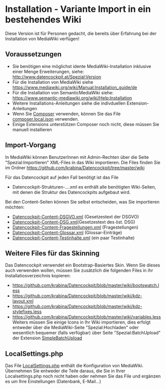 # Installation - Variante Import in ein bestehendes Wiki

Diese Version ist für Personen gedacht, die bereits über Erfahrung bei der Installation von MediaWiki verfügen!

## Voraussetzungen
* Sie benötigen eine möglichst idente MediaWiki-Installation inklusive einer Menge Erweiterungen, siehe: http://www.datencockpit.at/Spezial:Version
* Für die Installation von MediaWiki siehe https://www.mediawiki.org/wiki/Manual:Installation_guide/de
* Für die Installation von SemanticMediaWiki siehe: https://www.semantic-mediawiki.org/wiki/Help:Installation
* Weitere Installations-Anleitungen siehe die indivduellen Extension-Anleitungen
* Wenn Sie [Composer](https://getcomposer.org/) verwenden, können Sie das File [composer.local.json](https://github.com/krabina/Datencockpit/blob/master/wiki/composer.local.json) verwenden.
* Einige Extensions unterstützen Composer noch nicht, diese müssen Sie manuell installieren

## Import-Vorgang
In MediaWiki können BenutzerInnen mit Admin-Rechten über die Seite "Spezial:Importieren" XML-Files in das Wiki importieren. Die Files finden Sie im Ordner https://github.com/krabina/Datencockpit/tree/master/wiki

Für das Datencockpit auf jeden Fall benötigt ist das File
* Datencockpit-Strukturen-....xml 
es enthält alle benötigten Wiki-Seiten, mit denen die Struktur des Datencockpits aufgebaut wird.

Bei den Content-Seiten können Sie selbst entscheiden, was Sie importieren möchten:
* [Datencockpit-Content-DSGVO.xml](https://github.com/krabina/Datencockpit/blob/master/wiki/Datencockpit-Content-DSGVO.xml) (Gesetzestext der DSGVO)
* [Datencockpit-Content-DSG.xml](https://github.com/krabina/Datencockpit/blob/master/wiki/Datencockpit-Content-DSG.xml)(Gesetzestext des öst. DSG)
* [Datencockpit-Content-Fragestellungen.xml](https://github.com/krabina/Datencockpit/blob/master/wiki/Datencockpit-Content-Fragestellungen.xml) (Fragestellungen)
* [Datencockpit-Content-Glossar.xml](https://github.com/krabina/Datencockpit/blob/master/wiki/Datencockpit-Content-Glossar.xml) (Glossar-Einträge)
* [Datencockpit-Content-Testinhalte.xml](https://github.com/krabina/Datencockpit/blob/master/wiki/Datencockpit-Content-Testinhalte.xml) (ein paar Testinhalte)

## Weitere Files für das Skinning
Das Datencockpit verwendet ein Bootstrap-Basiertes Skin. Wenn Sie dieses auch verwenden wollen, müssen Sie zusätzlich die folgenden Files in ihr Installatiosverzeichnis kopieren:
* https://github.com/krabina/Datencockpit/blob/master/wiki/bootswatch.less
* https://github.com/krabina/Datencockpit/blob/master/wiki/kdz-layout.xml
* https://github.com/krabina/Datencockpit/blob/master/wiki/kdz-stylefixes.less
* https://github.com/krabina/Datencockpit/blob/master/wiki/variables.less
Weiters müssen Sie einige Icons in Ihr Wiki importieren, dies erfolgt entweder über die MediaWiki-Seite "Spezial:Hochladen" oder wesentlich bequemer (falls verfügbar) über Seite "Spezial:BatchUpload" der Extension [SimpleBatchUpload](https://www.mediawiki.org/wiki/Extension:SimpleBatchUpload)

## LocalSettings.php
Das File [LocalSettings.php](https://github.com/krabina/Datencockpit/blob/master/wiki/LocalSettings.php) enthält die Konfiguration von MediaWiki. Übernehmen Sie entweder die Teile daraus, die Sie in Ihrer Localsettings.php noch nicht haben oder nehmen Sie das File und ergänzen es um Ihre Einstellungen (Datenbank, E-Mail...)
